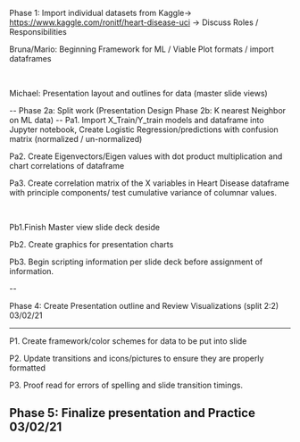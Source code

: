 

Phase 1: Import individual datasets from Kaggle-> https://www.kaggle.com/ronitf/heart-disease-uci -> Discuss Roles / Responsibilities
<p> Bruna/Mario: Beginning Framework for ML / Viable Plot formats / import dataframes </p>
<br>
<p> Michael: Presentation layout and outlines for data (master slide views) </p>
--
Phase 2a: Split work (Presentation Design 
Phase 2b: K nearest Neighbor on ML data)
--
 Pa1. Import X_Train/Y_train models and dataframe into Jupyter notebook,
      Create Logistic Regression/predictions with confusion matrix (normalized / un-normalized)
 
 Pa2. Create Eigenvectors/Eigen values with dot product multiplication and chart correlations of dataframe
  
 <p> Pa3. Create correlation matrix of the X variables in Heart Disease dataframe with principle components/ test cumulative variance of columnar values. </P>
<br>

 Pb1.Finish Master view slide deck deside
  
 Pb2. Create graphics for presentation charts

 <p> Pb3. Begin scripting information per slide deck before assignment of information. </p>
--

Phase 4: Create Presentation outline and Review Visualizations (split 2:2) 03/02/21

---
 P1. Create framework/color schemes for data to be put into slide
 
 P2. Update transitions and icons/pictures to ensure they are properly formatted
 
 P3. Proof read for errors of spelling and slide transition timings.

Phase 5: Finalize presentation and Practice 03/02/21
----
